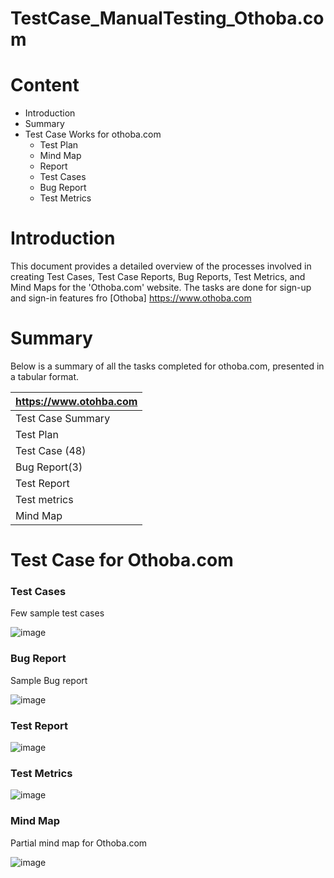 # TestCase_ManualTesting_Othoba.com

# Content

- Introduction
- Summary
- Test Case Works for othoba.com
  - Test Plan
  - Mind Map
  - Report
  - Test Cases
  - Bug Report
  - Test Metrics

 # Introduction 
 This document provides a detailed overview of the processes involved in creating Test Cases, Test Case Reports, Bug Reports, Test Metrics, and Mind Maps for the 'Othoba.com' website.
 The tasks are done for sign-up and sign-in features fro [Othoba] https://www.othoba.com

 # Summary

Below is a summary of all the tasks completed for othoba.com, presented in a tabular format.

| https://www.otohba.com |  
| :-------------------------- |
| Test Case Summary           |
| Test Plan                   |
| Test Case (48)              |
| Bug Report(3)               | 
| Test Report                 | 
| Test metrics                |
| Mind Map                    |


# Test Case for Othoba.com

### Test Cases

Few sample test cases

![image](https://github.com/jasin0x/TestCase_ManualTesting_Othoba.com/assets/46416678/4f4059ab-63a0-4665-a3e5-4df1672c6175)

### Bug Report

Sample Bug report

![image](https://github.com/jasin0x/TestCase_ManualTesting_Othoba.com/assets/46416678/3b8d62b7-285e-4d68-89ba-d8a4e5c642f2)

### Test Report

![image](https://github.com/jasin0x/TestCase_ManualTesting_Othoba.com/assets/46416678/3e32167f-9cf4-4236-88cf-53ebff97ed65)

### Test Metrics

![image](https://github.com/jasin0x/TestCase_ManualTesting_Othoba.com/assets/46416678/789fd0d0-3a49-40f9-8697-697f9e8cca65)

### Mind Map

Partial mind map for Othoba.com

![image](https://github.com/jasin0x/TestCase_ManualTesting_Othoba.com/assets/46416678/14c3f5eb-9d78-43f9-842a-f8da56eedf42)









